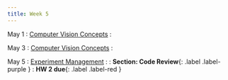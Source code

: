 ```yaml
---
title: Week 5 
---
```


May 1
: [Computer Vision Concepts](#)
  : 


May 3
: [Computer Vision Concepts](#)
  : 

May 5
: [Experiment Management](#)
  : 
   : **Section: Code Review**{: .label .label-purple }
   : **HW 2 due**{: .label .label-red }